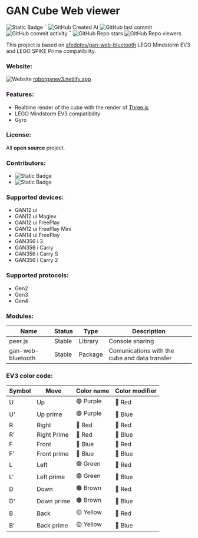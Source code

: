 # GAN Cube Web viewer

![Static Badge](https://img.shields.io/badge/JS%2C%20HTML%2C%20CSS-orangered?style=flat-square&label=made%20in)  ¯ 
![GitHub Created At](https://img.shields.io/github/created-at/Mpouel/gan?style=flat-square)
![GitHub last commit](https://img.shields.io/github/last-commit/Mpouel/GAN?style=flat-square)
![GitHub commit activity](https://img.shields.io/github/commit-activity/w/Mpouel/GAN?style=flat-square)  ¯ 
![GitHub Repo stars](https://img.shields.io/github/stars/mpouel/gan?style=flat-square)
![GitHub Repo viewers](https://img.shields.io/github/watchers/mpouel/gan?style=flat-square)

This project is based on [afedotov/gan-web-bluetooth](https://github.com/afedotov/gan-web-bluetooth)
LEGO Mindstorm EV3 and LEGO SPIKE Prime compatibility.

### Website:
![Website](https://img.shields.io/website?url=https%3A%2F%2Frobotganev3.netlify.app&style=flat-square
) [robotganev3.netlify.app](https://robotganev3.netlify.app) 

### Features:
- Realtime render of the cube with the render of [Three.js](https://threejs.org/)
- LEGO Mindstorm EV3 compatibility
- Gyro

### License:
All **open source** project.

### Contributors:
- ![Static Badge](https://img.shields.io/badge/GeekCoder-403-skyblue?style=flat-square&link=https%3A%2F%2Fgithub.com%2FMpouel&logo=github)
- ![Static Badge](https://img.shields.io/badge/franck-403-red?style=flat-square&link=https%3A%2F%2Fgithub.com%2Ffranck403&logo=github)

### Supported devices:
- GAN12 ui
- GAN12 ui Maglev
- GAN12 ui FreePlay
- GAN12 ui FreePlay Mini
- GAN14 ui FreePlay
- GAN356 i 3
- GAN356 i Carry
- GAN356 i Carry S
- GAN356 i Carry 2

### Supported protocols:
- Gen2
- Gen3
- Gen4

### Modules:
| Name              | Status   | Type      | Description                                   |
|-------------------|----------|-----------|-----------------------------------------------|
| peer.js           | Stable   | Library   | Console sharing                               |
| gan-web-bluetooth | Stable   | Package   | Comunications with the cube and data transfer |

### EV3 color code:
| Symbol | Move          | Color name | Color modifier |
|--------|---------------|------------|----------------|
| U      | Up            | 🟣 Purple  | 🔴 Red         |
| U'     | Up prime      | 🟣 Purple  | 🔵 Blue        |
| R      | Right         | 🔴 Red     | 🔴 Red         |
| R'     | Right Prime   | 🔴 Red     | 🔵 Blue        |
| F      | Front         | 🔵 Blue    | 🔴 Red         |
| F'     | Front prime   | 🔵 Blue    | 🔵 Blue        |
| L      | Left          | 🟢 Green   | 🔴 Red         |
| L'     | Left prime    | 🟢 Green   | 🔵  Blue       |
| D      | Down          | 🟤 Brown   | 🔴 Red         |
| D'     | Down prime    | 🟤 Brown   | 🔵 Blue        |
| B      | Back          | 🟡 Yellow  | 🔴 Red         |
| B'     | Back prime    | 🟡 Yellow  | 🔵 Blue        |

